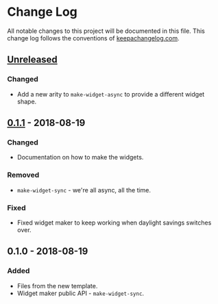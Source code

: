 # Change Log
All notable changes to this project will be documented in this file. This change log follows the conventions of [keepachangelog.com](http://keepachangelog.com/).

## [Unreleased]
### Changed
- Add a new arity to `make-widget-async` to provide a different widget shape.

## [0.1.1] - 2018-08-19
### Changed
- Documentation on how to make the widgets.

### Removed
- `make-widget-sync` - we're all async, all the time.

### Fixed
- Fixed widget maker to keep working when daylight savings switches over.

## 0.1.0 - 2018-08-19
### Added
- Files from the new template.
- Widget maker public API - `make-widget-sync`.

[Unreleased]: https://github.com/brandonbloom/wasm-clj/compare/0.1.1...HEAD
[0.1.1]: https://github.com/brandonbloom/wasm-clj/compare/0.1.0...0.1.1
